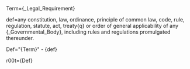 Term={_Legal_Requirement}

def=any constitution, law, ordinance, principle of common law, code, rule, regulation, statute, act, treaty{q} or order of general applicability of any {_Governmental_Body}, including rules and regulations promulgated thereunder.

Def="{Term}" - {def}

r00t={Def}

